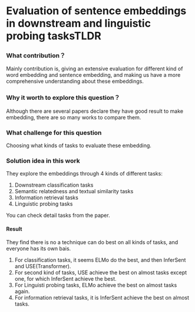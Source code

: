 # Evaluation of sentence embeddings in downstream and linguistic probing tasksTLDR

### What contribution？

Mainly contribution is, giving an extensive evaluation for different kind of word embedding and sentence embedding, and making us have a more comprehensive understanding about these embeddings.

### Why it worth to explore this question？

Although there are several papers declare they have good result to make embedding, there are so many works to compare them.

### What challenge for this question

Choosing what kinds of tasks to evaluate these embedding.

### Solution idea in this work

They explore the embeddings through 4 kinds of different tasks:

1. Downstream classification tasks
2. Semantic relatedness and textual similarity tasks
3. Information retrieval tasks
4. Linguistic probing tasks

You can check detail tasks from the paper.

#### Result

They find there is no a technique can do best on all kinds of tasks, and everyone has its own bais.

1. For classification tasks, it seems ELMo do the best, and then InferSent and USE(Transformer).
2. For second kind of tasks, USE achieve the best on almost tasks except one, for which InferSent achieve the best.
3. For Linguisti probing tasks, ELMo achieve the best on almost tasks again.
4. For information retrieval tasks, it is InferSent achieve the best on almost tasks.

#### 